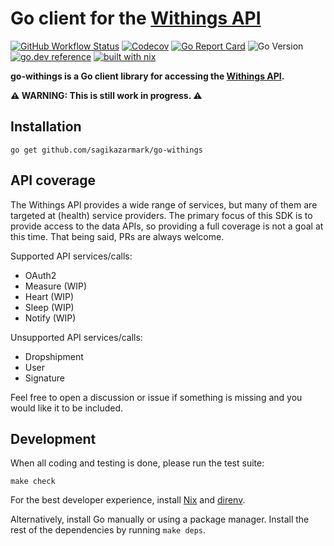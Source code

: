 # Go client for the [Withings API](https://developer.withings.com/)

[![GitHub Workflow Status](https://img.shields.io/github/workflow/status/sagikazarmark/go-withings/CI?style=flat-square)](https://github.com/sagikazarmark/go-withings/actions?query=workflow%3ACI)
[![Codecov](https://img.shields.io/codecov/c/github/sagikazarmark/go-withings?style=flat-square)](https://codecov.io/gh/sagikazarmark/go-withings)
[![Go Report Card](https://goreportcard.com/badge/github.com/sagikazarmark/go-withings?style=flat-square)](https://goreportcard.com/report/github.com/sagikazarmark/go-withings)
![Go Version](https://img.shields.io/badge/go%20version-%3E=1.16-61CFDD.svg?style=flat-square)
[![go.dev reference](https://img.shields.io/badge/go.dev-reference-007d9c?logo=go&logoColor=white&style=flat-square)](https://pkg.go.dev/mod/github.com/sagikazarmark/go-withings)
[![built with nix](https://img.shields.io/badge/builtwith-nix-7d81f7?style=flat-square)](https://builtwithnix.org)

**go-withings is a Go client library for accessing the [Withings API](https://developer.withings.com/).**

**⚠️ WARNING: This is still work in progress. ⚠️**


## Installation

```shell
go get github.com/sagikazarmark/go-withings
```

## API coverage

The Withings API provides a wide range of services, but many of them are targeted at (health) service providers.
The primary focus of this SDK is to provide access to the data APIs, so providing a full coverage is not a goal at this time.
That being said, PRs are always welcome.

Supported API services/calls:

- OAuth2
- Measure (WIP)
- Heart (WIP)
- Sleep (WIP)
- Notify (WIP)

Unsupported API services/calls:

- Dropshipment
- User
- Signature

Feel free to open a discussion or issue if something is missing and you would like it to be included.


## Development

When all coding and testing is done, please run the test suite:

```shell
make check
```

For the best developer experience, install [Nix](https://builtwithnix.org/) and [direnv](https://direnv.net/).

Alternatively, install Go manually or using a package manager. Install the rest of the dependencies by running `make deps`.
